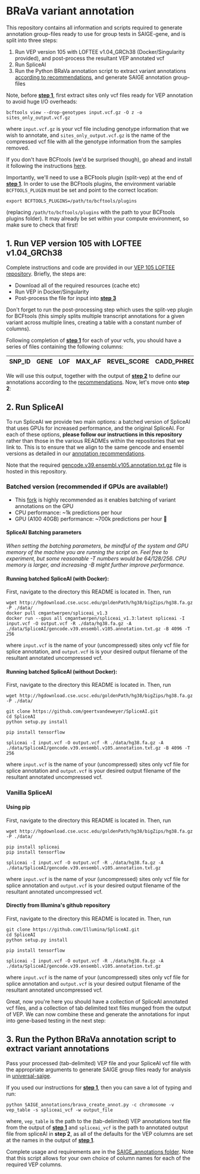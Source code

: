 # BRaVa variant annotation
This repository contains all information and scripts required to generate annotation group-files ready to use for group tests in SAIGE-gene, and is split into three steps:

1. Run VEP version 105 with LOFTEE v1.04_GRCh38 (Docker/Singularity provided), and post-process the resultant VEP annotated vcf
2. Run SpliceAI
3. Run the Python BRaVa annotation script to extract variant annotations [according to recommendations](https://docs.google.com/document/d/11Nnb_nUjHnqKCkIB3SQAbR6fl66ICdeA-x_HyGWsBXM/edit#), and generate SAIGE annotation group-files

Note, before [**step 1**](#1-run-vep-version-105-with-loftee-v104_grch38), first extract sites only vcf files ready for VEP annotation to avoid huge I/O overheads:
```
bcftools view --drop-genotypes input.vcf.gz -O z -o sites_only_output.vcf.gz
```
where `input.vcf.gz` is your vcf file including genotype information that we wish to annotate, and `sites_only_output.vcf.gz` is the name of the compressed vcf file with all the genotype information from the samples removed.

If you don't have BCFtools (we'd be surprised though), go ahead and install it following the instructions [here](https://samtools.github.io/bcftools/howtos/install.html).

Importantly, we'll need to use a BCFtools plugin (split-vep) at the end of [**step 1**](#1-run-vep-version-105-with-loftee-v104_grch38). In order to use the BCFtools plugins, the environment variable `BCFTOOLS_PLUGIN` must be set and point to the correct location:

```
export BCFTOOLS_PLUGINS=/path/to/bcftools/plugins
```

(replacing `/path/to/bcftools/plugins` with the path to your BCFtools plugins folder). It may already be set within your compute environment, so make sure to check that first!

## 1. Run VEP version 105 with LOFTEE v1.04_GRCh38

Complete instructions and code are provided in our [VEP 105 LOFTEE repository](https://github.com/BRaVa-genetics/vep105_loftee). Briefly, the steps are:

- Download all of the required resources (cache etc)
- Run VEP in Docker/Singularity
- Post-process the file for input into [**step 3**](#3-run-the-python-brava-annotation-script-to-extract-variant-annotations)

Don't forget to run the post-processing step which uses the split-vep plugin for BCFtools (this simply splits multiple transcript annotations for a given variant across multiple lines, creating a table with a constant number of columns).

Following completion of [**step 1**](#1-run-vep-version-105-with-loftee-v104_grch38) for each of your vcfs, you should have a series of files containing the following columns:

| SNP_ID | GENE | LOF | MAX_AF | REVEL_SCORE | CADD_PHRED | CSQ | TRANSCRIPT | MANE_SELECT | CANONICAL | BIOTYPE |
| ------ | ---- | --- | ------ | ----------- | ---------- | --- | ---------- | ----------- | --------- | ------- | 

We will use this output, together with the output of [**step 2**](#2-run-spliceai) to define our annotations according to the [recommendations](https://docs.google.com/document/d/11Nnb_nUjHnqKCkIB3SQAbR6fl66ICdeA-x_HyGWsBXM/edit#). Now, let's move onto **step 2**:

## 2. Run SpliceAI
To run SpliceAI we provide two main options: a batched version of SpliceAI that uses GPUs for increased performance, and the original SpliceAI. For each of these options, **please follow our instructions in this repository** rather than those in the various READMEs within the repositories that we link to. This is to ensure that we align to the same gencode and ensembl versions as detailed in our [annotation recommendations](https://docs.google.com/document/d/11Nnb_nUjHnqKCkIB3SQAbR6fl66ICdeA-x_HyGWsBXM/edit#).

Note that the required [gencode.v39.ensembl.v105.annotation.txt.gz](https://github.com/BRaVa-genetics/variant-annotation/tree/main/data/SpliceAI) file is hosted in this repository.

### Batched version (recommended if GPUs are available!)
- This [fork](https://github.com/geertvandeweyer/SpliceAI) is highly recommended as it enables batching of variant annotations on the GPU 
- CPU performance: ~1k predictions per hour
- GPU (A100 40GB) performance: ~700k predictions per hour 🚀

#### SpliceAI Batching parameters
*When setting the batching parameters, be mindful of the system and GPU memory of the machine you are running the script on. Feel free to experiment, but some reasonable -T numbers would be 64/128/256. CPU memory is larger, and increasing -B might further improve performance.*

#### Running batched SpliceAI (with Docker):
First, navigate to the directory this README is located in. Then, run
```
wget http://hgdownload.cse.ucsc.edu/goldenPath/hg38/bigZips/hg38.fa.gz -P ./data/
docker pull cmgantwerpen/spliceai_v1.3
docker run --gpus all cmgantwerpen/spliceai_v1.3:latest spliceai -I input.vcf -O output.vcf -R ./data/hg38.fa.gz -A ./data/SpliceAI/gencode.v39.ensembl.v105.annotation.txt.gz -B 4096 -T 256
```
where `input.vcf` is the name of your (uncompressed) sites only vcf file for splice annotation, and `output.vcf` is is your desired output filename of the resultant annotated uncompressed vcf.

#### Running batched SpliceAI (without Docker):
First, navigate to the directory this README is located in. Then, run
```
wget http://hgdownload.cse.ucsc.edu/goldenPath/hg38/bigZips/hg38.fa.gz -P ./data/

git clone https://github.com/geertvandeweyer/SpliceAI.git
cd SpliceAI
python setup.py install

pip install tensorflow

spliceai -I input.vcf -O output.vcf -R ./data/hg38.fa.gz -A ./data/SpliceAI/gencode.v39.ensembl.v105.annotation.txt.gz -B 4096 -T 256
```
where `input.vcf` is the name of your (uncompressed) sites only vcf file for splice annotation and `output.vcf` is your desired output filename of the resultant annotated uncompressed vcf.

### Vanilla SpliceAI
#### Using pip
First, navigate to the directory this README is located in. Then, run
```
wget http://hgdownload.cse.ucsc.edu/goldenPath/hg38/bigZips/hg38.fa.gz -P ./data/

pip install spliceai
pip install tensorflow

spliceai -I input.vcf -O output.vcf -R ./data/hg38.fa.gz -A ./data/SpliceAI/gencode.v39.ensembl.v105.annotation.txt.gz
```
where `input.vcf` is the name of your (uncompressed) sites only vcf file for splice annotation and `output.vcf` is your desired output filename of the resultant annotated uncompressed vcf.

#### Directly from Illumina's github repository
First, navigate to the directory this README is located in. Then, run
```
git clone https://github.com/Illumina/SpliceAI.git
cd SpliceAI
python setup.py install

pip install tensorflow

spliceai -I input.vcf -O output.vcf -R ./data/hg38.fa.gz -A ./data/SpliceAI/gencode.v39.ensembl.v105.annotation.txt.gz
```
where `input.vcf` is the name of your (uncompressed) sites only vcf file for splice annotation and `output.vcf` is your desired output filename of the resultant annotated uncompressed vcf.

Great, now you're here you should have a collection of SpliceAI annotated vcf files, and a collection of tab delimited text files munged from the output of VEP. We can now combine these and generate the annotations for input into gene-based testing in the next step:

## 3. Run the Python BRaVa annotation script to extract variant annotations

Pass your processed (tab-delimited) VEP file and your SpliceAI vcf file with the appropriate arguments to generate SAIGE group files ready for analysis in [universal-saige](https://github.com/BRaVa-genetics/universal-saige/).

If you used our instructions for [**step 1**](#1-run-vep-version-105-with-loftee-v104_grch38), then you can save a lot of typing and run:
```
python SAIGE_annotations/brava_create_annot.py -c chromosome -v vep_table -s spliceai_vcf -w output_file
```
where, `vep_table` is the path to the (tab-delimited) VEP annotations text file from the output of [**step 1**](#1-run-vep-version-105-with-loftee-v104_grch38) and `spliceai_vcf` is the path to annotated output file from spliceAI in **step 2**, as all of the defaults for the VEP columns are set at the names in the output of [**step 1**](#1-run-vep-version-105-with-loftee-v104_grch38).

Complete usage and requirements are in the [SAIGE_annotations folder](https://github.com/BRaVa-genetics/variant-annotation/tree/main/SAIGE_annotations). Note that this script allows for your own choice of column names for each of the required VEP columns.
